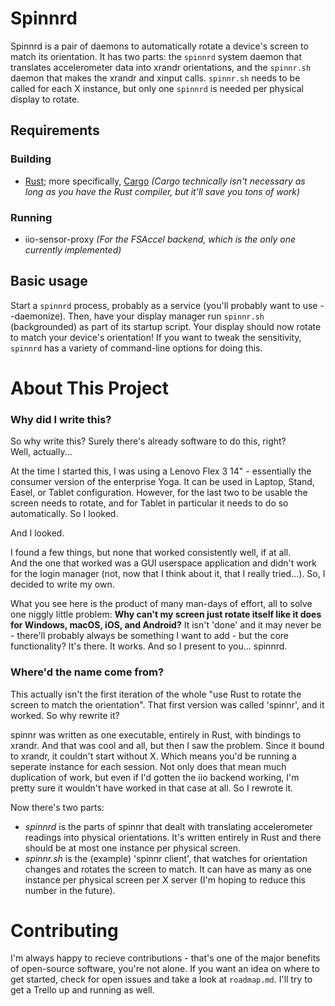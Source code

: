 # Spinnrd
Spinnrd is a pair of daemons to automatically rotate a device's screen to 
match its orientation. It has two parts: the `spinnrd` system daemon that 
translates accelerometer data into xrandr orientations, and the `spinnr.sh` 
daemon that makes the xrandr and xinput calls. `spinnr.sh` needs to be 
called for each X instance, but only one `spinnrd` is needed per physical 
display to rotate.

## Requirements
### Building
- [Rust](rust); more specifically, [Cargo](cargo) *(Cargo technically isn't 
  necessary as long as you have the Rust compiler, but it'll save you tons 
  of work)*
### Running
- iio-sensor-proxy *(For the FSAccel backend, which is the only one 
  currently implemented)*

## Basic usage
Start a `spinnrd` process, probably as a service (you'll probably want to 
use --daemonize). Then, have your display manager run `spinnr.sh` 
(backgrounded) as part of its startup script. Your display should now 
rotate to match your device's orientation! If you want to tweak the 
sensitivity, `spinnrd` has a variety of command-line options for doing 
this.

# About This Project

### Why did I write this?
So why write this? Surely there's already software to do this, right?  
Well, actually...

At the time I started this, I was using a Lenovo Flex 3 14" - essentially 
the consumer version of the enterprise Yoga. It can be used in Laptop, 
Stand, Easel, or Tablet configuration. However, for the last two to be 
usable the screen needs to rotate, and for Tablet in particular it needs to 
do so automatically. So I looked.

And I looked.

I found a few things, but none that worked consistently well, if at all.  
And the one that worked was a GUI userspace application and didn't work for 
the login manager (not, now that I think about it, that I really tried...). 
So, I decided to write my own.

What you see here is the product of many man-days of effort, all to solve 
one niggly little problem: **Why can't my screen just rotate itself like it 
does for Windows, macOS, iOS, and Android?** It isn't 'done' and it may 
never be - there'll probably always be something I want to add - but the 
core functionality? It's there.  It works. And so I present to you... 
spinnrd.

### Where'd the name come from?
This actually isn't the first iteration of the whole "use Rust to rotate 
the screen to match the orientation".  That first version was called 
'spinnr', and it worked. So why rewrite it?

spinnr was written as one executable, entirely in Rust, with bindings to 
xrandr. And that was cool and all, but then I saw the problem. Since it 
bound to xrandr, it couldn't start without X.  Which means you'd be running 
a seperate instance for each session.  Not only does that mean much 
duplication of work, but even if I'd gotten the iio backend working, I'm 
pretty sure it wouldn't have worked in that case at all. So I rewrote it.

Now there's two parts:
-	*spinnrd* is the parts of spinnr that dealt with translating 
	accelerometer readings into physical orientations. It's written 
entirely in Rust and there should be at most one instance per physical 
screen.
-	*spinnr.sh* is the (example) 'spinnr client', that watches for 
	orientation changes and rotates the screen to match.  It can have as 
many as one instance per physical screen per X server (I'm hoping to reduce 
this number in the future).

# Contributing
I'm always happy to recieve contributions - that's one of the major 
benefits of open-source software, you're not alone. If you want an idea on 
where to get started, check for open issues and take a look at 
`roadmap.md`. I'll try to get a Trello up and running as well.

[rust]: https://rust-lang.org
[cargo]: https://doc.rust-lang.org/cargo/
